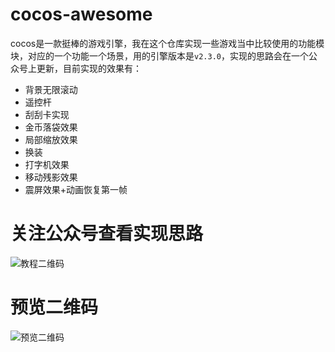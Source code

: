 # cocos-awesome
cocos是一款挺棒的游戏引擎，我在这个仓库实现一些游戏当中比较使用的功能模块，对应的一个功能一个场景，用的引擎版本是`v2.3.0`，实现的思路会在一个公众号上更新，目前实现的效果有：

- 背景无限滚动
- 遥控杆
- 刮刮卡实现
- 金币落袋效果
- 局部缩放效果
- 换装
- 打字机效果
- 移动残影效果
- 震屏效果+动画恢复第一帧

# 关注公众号查看实现思路
![教程二维码](http://cdn.blog.ifengzp.com/cocos-awesome/wxgzh.png)

# 预览二维码
![预览二维码](http://cdn.blog.ifengzp.com/cocos-awesome/demo.png)

